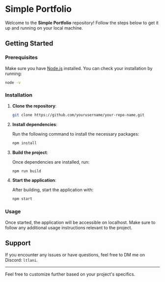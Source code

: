 # Simple Portfolio

Welcome to the **Simple Portfolio** repository! Follow the steps below to get it up and running on your local machine.

## Getting Started

### Prerequisites

Make sure you have [Node.js](https://nodejs.org/) installed. You can check your installation by running:

```bash
node -v
```

### Installation

1. **Clone the repository**:

   ```bash
   git clone https://github.com/yourusername/your-repo-name.git
   ```

2. **Install dependencies**:

   Run the following command to install the necessary packages:

   ```bash
   npm install
   ```

3. **Build the project**:

   Once dependencies are installed, run:

   ```bash
   npm run build
   ```

4. **Start the application**:

   After building, start the application with:

   ```bash
   npm start
   ```

### Usage

Once started, the application will be accessible on localhost. Make sure to follow any additional usage instructions relevant to the project.

## Support

If you encounter any issues or have questions, feel free to DM me on Discord: `ltlani`.

---

Feel free to customize further based on your project's specifics.
